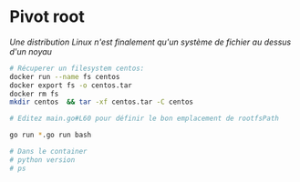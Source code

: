 # Pivot root

_Une distribution Linux n'est finalement qu'un système de fichier au dessus d'un noyau_

```bash
# Récuperer un filesystem centos:
docker run --name fs centos
docker export fs -o centos.tar
docker rm fs
mkdir centos  && tar -xf centos.tar -C centos

# Editez main.go#L60 pour définir le bon emplacement de rootfsPath

go run *.go run bash

# Dans le container
# python version
# ps 
```
